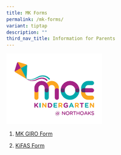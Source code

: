 ```yaml
---
title: MK Forms
permalink: /mk-forms/
variant: tiptap
description: ""
third_nav_title: Information for Parents
---
```

<div class="isomer-image-wrapper">
<img style="width: 50%;" height="auto" width="100%" alt="" src="/images/Northoaks.jpg">
</div>
<ol data-tight="true" class="tight">
<li>
<p><a href="/files/mk_giro_form__1_.pdf" rel="noopener nofollow" target="_blank">MK GIRO Form</a>
</p>
</li>
<li>
<p><a href="/files/KiFAS_Form.pdf" rel="noopener nofollow" target="_blank">KiFAS Form</a>
</p>
</li>
</ol>
<p></p>